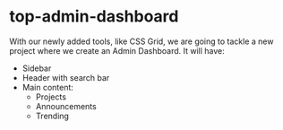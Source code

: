 # top-admin-dashboard

With our newly added tools, like CSS Grid, we are going to tackle a new project where we create an Admin Dashboard. It will have:

- Sidebar
- Header with search bar
- Main content:
    - Projects
    - Announcements
    - Trending